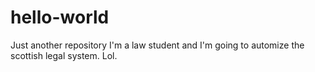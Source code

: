 # hello-world
Just another repository 
I'm a law student and I'm going to automize the scottish legal system. Lol.

